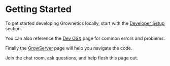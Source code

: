 # Getting Started

To get started developing Grownetics locally, start with the [Developer Setup](/Development/how-we-develop/#developer-setup) section.

You can also reference the [Dev OSX](/Development/dev-osx/) page for common errors and problems.

Finally the [GrowServer](/Development/growserver/) page will help you navigate the code.

Join the chat room, ask questions, and help flesh this page out.